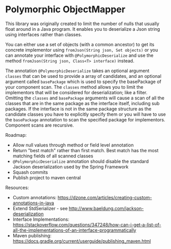 # Polymorphic ObjectMapper
This library was originally created to limit the number of nulls that usually float around in a Java program. It enables you to deserialize a Json string using interfaces rather than classes.

You can either use a set of objects (with a common ancestor) to get its concrete implementor using `fromJson(String json, Set objects)` or you can annotate your interface with `@PolymorphicDeserialize` and use the method `fromJson(String json, Class<T> interface)` instead.

The annotation `@PolymorphicDeserialize` takes an optional argument `classes` that can be used to provide a array of candidates, and an optional argument called `basePackage` which is used to specify the basePackage of your component scan. The `classes` method allows you to limit the implementors that will be considered for deserialization; like a filter. Omitting the `classes` and `basePackage` arguments will cause a scan of all the classes that are in the same package as the interface itself, including sub packages. If the interface is not in the same package structure as the candidate classes you have to explicitly specify them or you will have to use the `basePackage` annotation to scan the specified package for implementors. Component scans are recursive.

Roadmap:
- Allow null values through method or field level annotation
- Return "best match" rather than first match. Best match has the most matching fields of all scanned classes
- `@PolymorphicDeserialize` annotation should disable the standard Jackson deserialization used by the Spring Framework
- Squash commits
- Publish project to maven central

Resources:
- Custom annotations: https://dzone.com/articles/creating-custom-annotations-in-java
- Extend StdSerializer - see http://www.baeldung.com/jackson-deserialization 
- Interface Implementations: https://stackoverflow.com/questions/347248/how-can-i-get-a-list-of-all-the-implementations-of-an-interface-programmatically
- Maven publishing: https://docs.gradle.org/current/userguide/publishing_maven.html
